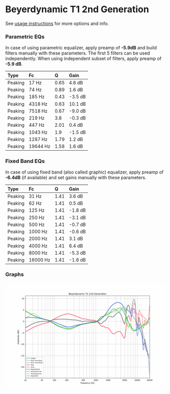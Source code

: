 # Beyerdynamic T1 2nd Generation
See [usage instructions](https://github.com/jaakkopasanen/AutoEq#usage) for more options and info.

### Parametric EQs
In case of using parametric equalizer, apply preamp of **-5.9dB** and build filters manually
with these parameters. The first 5 filters can be used independently.
When using independent subset of filters, apply preamp of **-5.9 dB**.

| Type    | Fc       |    Q | Gain    |
|:--------|:---------|:-----|:--------|
| Peaking | 17 Hz    | 0.65 | 4.6 dB  |
| Peaking | 74 Hz    | 0.89 | 1.6 dB  |
| Peaking | 185 Hz   | 0.43 | -3.5 dB |
| Peaking | 4318 Hz  | 0.63 | 10.1 dB |
| Peaking | 7518 Hz  | 0.67 | -9.0 dB |
| Peaking | 219 Hz   | 3.8  | -0.3 dB |
| Peaking | 447 Hz   | 2.01 | 0.4 dB  |
| Peaking | 1043 Hz  | 1.9  | -1.5 dB |
| Peaking | 1287 Hz  | 1.79 | 1.2 dB  |
| Peaking | 19644 Hz | 1.58 | 1.6 dB  |

### Fixed Band EQs
In case of using fixed band (also called graphic) equalizer, apply preamp of **-6.4dB**
(if available) and set gains manually with these parameters.

| Type    | Fc       |    Q | Gain    |
|:--------|:---------|:-----|:--------|
| Peaking | 31 Hz    | 1.41 | 3.6 dB  |
| Peaking | 62 Hz    | 1.41 | 0.5 dB  |
| Peaking | 125 Hz   | 1.41 | -1.8 dB |
| Peaking | 250 Hz   | 1.41 | -3.1 dB |
| Peaking | 500 Hz   | 1.41 | -0.7 dB |
| Peaking | 1000 Hz  | 1.41 | -0.6 dB |
| Peaking | 2000 Hz  | 1.41 | 3.1 dB  |
| Peaking | 4000 Hz  | 1.41 | 6.4 dB  |
| Peaking | 8000 Hz  | 1.41 | -5.3 dB |
| Peaking | 16000 Hz | 1.41 | -1.6 dB |

### Graphs
![](./Beyerdynamic%20T1%202nd%20Generation.png)